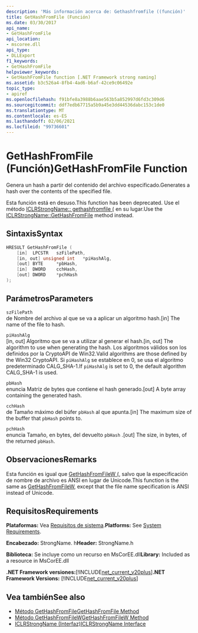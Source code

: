 ```yaml
---
description: 'Más información acerca de: Gethashfromfile ((función)'
title: GetHashFromFile (Función)
ms.date: 03/30/2017
api_name:
- GetHashFromFile
api_location:
- mscoree.dll
api_type:
- DLLExport
f1_keywords:
- GetHashFromFile
helpviewer_keywords:
- GetHashFromFile function [.NET Framework strong naming]
ms.assetid: b3c526a4-8fb4-4ad6-b6af-42ce9c06492e
topic_type:
- apiref
ms.openlocfilehash: f91bfe8a3988b6aae563b5a852997d6fd3c309d6
ms.sourcegitcommit: ddf7edb67715a5b9a45e3dd44536dabc153c1de0
ms.translationtype: MT
ms.contentlocale: es-ES
ms.lasthandoff: 02/06/2021
ms.locfileid: "99736601"
---
```

# <a name="gethashfromfile-function"></a><span data-ttu-id="f9d06-103">GetHashFromFile (Función)</span><span class="sxs-lookup"><span data-stu-id="f9d06-103">GetHashFromFile Function</span></span>

<span data-ttu-id="f9d06-104">Genera un hash a partir del contenido del archivo especificado.</span><span class="sxs-lookup"><span data-stu-id="f9d06-104">Generates a hash over the contents of the specified file.</span></span>  
  
 <span data-ttu-id="f9d06-105">Esta función está en desuso.</span><span class="sxs-lookup"><span data-stu-id="f9d06-105">This function has been deprecated.</span></span> <span data-ttu-id="f9d06-106">Use el método [ICLRStrongName:: gethashfromfile (](../hosting/iclrstrongname-gethashfromfile-method.md) en su lugar.</span><span class="sxs-lookup"><span data-stu-id="f9d06-106">Use the [ICLRStrongName::GetHashFromFile](../hosting/iclrstrongname-gethashfromfile-method.md) method instead.</span></span>  
  
## <a name="syntax"></a><span data-ttu-id="f9d06-107">Sintaxis</span><span class="sxs-lookup"><span data-stu-id="f9d06-107">Syntax</span></span>  
  
```cpp  
HRESULT GetHashFromFile (  
    [in]  LPCSTR   szFilePath,  
    [in, out] unsigned int   *piHashAlg,
    [out] BYTE     *pbHash,
    [in]  DWORD    cchHash,
    [out] DWORD    *pchHash  
);  
```  
  
## <a name="parameters"></a><span data-ttu-id="f9d06-108">Parámetros</span><span class="sxs-lookup"><span data-stu-id="f9d06-108">Parameters</span></span>  

 `szFilePath`  
 <span data-ttu-id="f9d06-109">de Nombre del archivo al que se va a aplicar un algoritmo hash.</span><span class="sxs-lookup"><span data-stu-id="f9d06-109">[in] The name of the file to hash.</span></span>  
  
 `piHashAlg`  
 <span data-ttu-id="f9d06-110">[in, out] Algoritmo que se va a utilizar al generar el hash.</span><span class="sxs-lookup"><span data-stu-id="f9d06-110">[in, out] The algorithm to use when generating the hash.</span></span> <span data-ttu-id="f9d06-111">Los algoritmos válidos son los definidos por la CryptoAPI de Win32.</span><span class="sxs-lookup"><span data-stu-id="f9d06-111">Valid algorithms are those defined by the Win32 CryptoAPI.</span></span> <span data-ttu-id="f9d06-112">Si `piHashAlg` se establece en 0, se usa el algoritmo predeterminado CALG_SHA-1.</span><span class="sxs-lookup"><span data-stu-id="f9d06-112">If `piHashAlg` is set to 0, the default algorithm CALG_SHA-1 is used.</span></span>  
  
 `pbHash`  
 <span data-ttu-id="f9d06-113">enuncia Matriz de bytes que contiene el hash generado.</span><span class="sxs-lookup"><span data-stu-id="f9d06-113">[out] A byte array containing the generated hash.</span></span>  
  
 `cchHash`  
 <span data-ttu-id="f9d06-114">de Tamaño máximo del búfer `pbHash` al que apunta.</span><span class="sxs-lookup"><span data-stu-id="f9d06-114">[in] The maximum size of the buffer that `pbHash` points to.</span></span>  
  
 `pchHash`  
 <span data-ttu-id="f9d06-115">enuncia Tamaño, en bytes, del devuelto `pbHash` .</span><span class="sxs-lookup"><span data-stu-id="f9d06-115">[out] The size, in bytes, of the returned `pbHash`.</span></span>  
  
## <a name="remarks"></a><span data-ttu-id="f9d06-116">Observaciones</span><span class="sxs-lookup"><span data-stu-id="f9d06-116">Remarks</span></span>  

 <span data-ttu-id="f9d06-117">Esta función es igual que [GetHashFromFileW (](gethashfromfilew-function.md), salvo que la especificación de nombre de archivo es ANSI en lugar de Unicode.</span><span class="sxs-lookup"><span data-stu-id="f9d06-117">This function is the same as [GetHashFromFileW](gethashfromfilew-function.md), except that the file name specification is ANSI instead of Unicode.</span></span>  
  
## <a name="requirements"></a><span data-ttu-id="f9d06-118">Requisitos</span><span class="sxs-lookup"><span data-stu-id="f9d06-118">Requirements</span></span>  

 <span data-ttu-id="f9d06-119">**Plataformas:** Vea [Requisitos de sistema](../../get-started/system-requirements.md).</span><span class="sxs-lookup"><span data-stu-id="f9d06-119">**Platforms:** See [System Requirements](../../get-started/system-requirements.md).</span></span>  
  
 <span data-ttu-id="f9d06-120">**Encabezado:** StrongName. h</span><span class="sxs-lookup"><span data-stu-id="f9d06-120">**Header:** StrongName.h</span></span>  
  
 <span data-ttu-id="f9d06-121">**Biblioteca:** Se incluye como un recurso en MsCorEE.dll</span><span class="sxs-lookup"><span data-stu-id="f9d06-121">**Library:** Included as a resource in MsCorEE.dll</span></span>  
  
 <span data-ttu-id="f9d06-122">**.NET Framework versiones:**[!INCLUDE[net_current_v20plus](../../../../includes/net-current-v20plus-md.md)]</span><span class="sxs-lookup"><span data-stu-id="f9d06-122">**.NET Framework Versions:** [!INCLUDE[net_current_v20plus](../../../../includes/net-current-v20plus-md.md)]</span></span>  
  
## <a name="see-also"></a><span data-ttu-id="f9d06-123">Vea también</span><span class="sxs-lookup"><span data-stu-id="f9d06-123">See also</span></span>

- [<span data-ttu-id="f9d06-124">Método GetHashFromFile</span><span class="sxs-lookup"><span data-stu-id="f9d06-124">GetHashFromFile Method</span></span>](../hosting/iclrstrongname-gethashfromfile-method.md)
- [<span data-ttu-id="f9d06-125">Método GetHashFromFileW</span><span class="sxs-lookup"><span data-stu-id="f9d06-125">GetHashFromFileW Method</span></span>](../hosting/iclrstrongname-gethashfromfilew-method.md)
- [<span data-ttu-id="f9d06-126">ICLRStrongName (Interfaz)</span><span class="sxs-lookup"><span data-stu-id="f9d06-126">ICLRStrongName Interface</span></span>](../hosting/iclrstrongname-interface.md)
